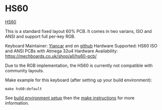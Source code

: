 HS60
====

[HS60](https://mechboards.co.uk/wp-content/uploads/2018/04/IMG_20180420_140353.jpg)

This is a standard fixed layout 60% PCB. It comes in two varians, ISO and ANSI and support full per-key RGB.

Keyboard Maintainer: [Yiancar](http://yiancar-designs.com/) and on [github](https://github.com/yiancar)
Hardware Supported: HS60 ISO and ANSI PCBs with Atmega 32u4
Hardware Availability: https://mechboards.co.uk/shop/all/hs60-pcb/

Due to the RGB implementation, the HS60 is currently not compatible with community layouts.

Make example for this keyboard (after setting up your build environment):

    make hs60:default

See [build environment setup](https://docs.qmk.fm/build_environment_setup.html) then the [make instructions](https://docs.qmk.fm/make_instructions.html) for more information.
